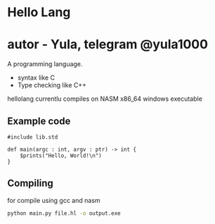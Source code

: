 # Hello Lang

# autor - Yula, telegram @yula1000

A programming language.

* syntax like C
* Type checking like C++

hellolang currentlu compiles on NASM x86_64 windows executable


## Example code

```hl
#include lib.std

def main(argc : int, argv : ptr) -> int {
	$prints("Hello, World!\n")
}
```


## Compiling

for compile using gcc and nasm

```cmd
python main.py file.hl -o output.exe
```
